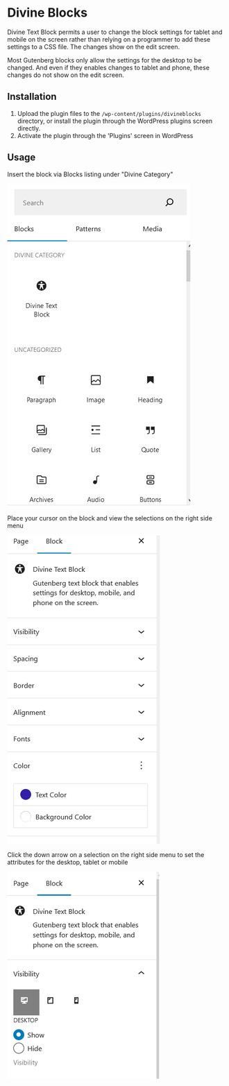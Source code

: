 # Divine Blocks

Divine Text Block permits a user to change the block settings for tablet and mobile on the screen rather than relying on a
programmer to add these settings to a CSS file. The changes show on the edit screen.

Most Gutenberg blocks only allow the settings for the desktop to be changed. And even if they enables
changes to tablet and phone, these changes do not show on the edit screen.

## Installation

1. Upload the plugin files to the `/wp-content/plugins/divineblocks` directory, or install the plugin through the WordPress plugins screen directly.
2. Activate the plugin through the 'Plugins' screen in WordPress

## Usage

Insert the block via Blocks listing under "Divine Category"

![Insert Block](assets/screenshot-2.png)

Place your cursor on the block and view the selections on the right side menu

![Right Side Menu](assets/screenshot-1.png)

Click the down arrow on a selection on the right side menu to set the attributes for the desktop, tablet or mobile

![Right Side Menu1](assets/screenshot-3.png)
